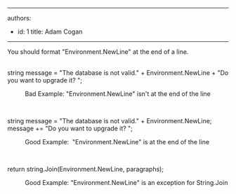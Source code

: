 

---
authors:
  - id: 1
    title: Adam Cogan
---




<span class='intro'> You&#160;should format &quot;Environment.NewLine&quot; at the end of a line.​​<br>​<br> </span>

<p class="ssw15-rteElement-CodeArea">string message =&#160;&quot;The&#160;database is not valid.&quot; + Environment.NewLine + &quot;Do you want to upgrade it? &quot;;<br></p><dd class="ssw15-rteElement-FigureBad">Bad Example&#58; &quot;Environment.NewLine&quot; isn't at the end of the line <br></dd><p><br></p><p class="ssw15-rteElement-CodeArea">string message =&#160;&quot;The&#160;database is not valid.&quot; + Environment.NewLine;<br>message +=&#160;&quot;Do you want to upgrade it? &quot;;​<br></p><dd class="ssw15-rteElement-FigureGood">Good Example&#58; &#160;&quot;Environment.NewLine&quot; is at the end of the line <br></dd><p>​​<br></p><p class="ssw15-rteElement-CodeArea">return string.Join(Environment.NewLine, paragraphs);</p><dd class="ssw15-rteElement-FigureGood">Good Example&#58; ​&quot;Environment.NewLine&quot; is an exception for String.Join  </dd><p>​<br></p>


